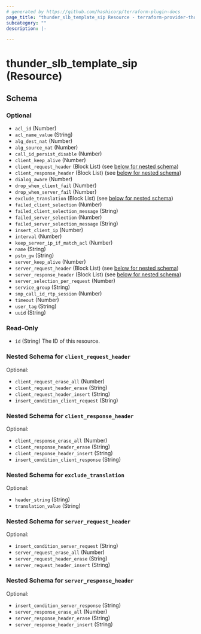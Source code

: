 ```yaml
---
# generated by https://github.com/hashicorp/terraform-plugin-docs
page_title: "thunder_slb_template_sip Resource - terraform-provider-thunder"
subcategory: ""
description: |-
  
---
```


# thunder_slb_template_sip (Resource)





<!-- schema generated by tfplugindocs -->
## Schema

### Optional

- `acl_id` (Number)
- `acl_name_value` (String)
- `alg_dest_nat` (Number)
- `alg_source_nat` (Number)
- `call_id_persist_disable` (Number)
- `client_keep_alive` (Number)
- `client_request_header` (Block List) (see [below for nested schema](#nestedblock--client_request_header))
- `client_response_header` (Block List) (see [below for nested schema](#nestedblock--client_response_header))
- `dialog_aware` (Number)
- `drop_when_client_fail` (Number)
- `drop_when_server_fail` (Number)
- `exclude_translation` (Block List) (see [below for nested schema](#nestedblock--exclude_translation))
- `failed_client_selection` (Number)
- `failed_client_selection_message` (String)
- `failed_server_selection` (Number)
- `failed_server_selection_message` (String)
- `insert_client_ip` (Number)
- `interval` (Number)
- `keep_server_ip_if_match_acl` (Number)
- `name` (String)
- `pstn_gw` (String)
- `server_keep_alive` (Number)
- `server_request_header` (Block List) (see [below for nested schema](#nestedblock--server_request_header))
- `server_response_header` (Block List) (see [below for nested schema](#nestedblock--server_response_header))
- `server_selection_per_request` (Number)
- `service_group` (String)
- `smp_call_id_rtp_session` (Number)
- `timeout` (Number)
- `user_tag` (String)
- `uuid` (String)

### Read-Only

- `id` (String) The ID of this resource.

<a id="nestedblock--client_request_header"></a>
### Nested Schema for `client_request_header`

Optional:

- `client_request_erase_all` (Number)
- `client_request_header_erase` (String)
- `client_request_header_insert` (String)
- `insert_condition_client_request` (String)


<a id="nestedblock--client_response_header"></a>
### Nested Schema for `client_response_header`

Optional:

- `client_response_erase_all` (Number)
- `client_response_header_erase` (String)
- `client_response_header_insert` (String)
- `insert_condition_client_response` (String)


<a id="nestedblock--exclude_translation"></a>
### Nested Schema for `exclude_translation`

Optional:

- `header_string` (String)
- `translation_value` (String)


<a id="nestedblock--server_request_header"></a>
### Nested Schema for `server_request_header`

Optional:

- `insert_condition_server_request` (String)
- `server_request_erase_all` (Number)
- `server_request_header_erase` (String)
- `server_request_header_insert` (String)


<a id="nestedblock--server_response_header"></a>
### Nested Schema for `server_response_header`

Optional:

- `insert_condition_server_response` (String)
- `server_response_erase_all` (Number)
- `server_response_header_erase` (String)
- `server_response_header_insert` (String)


